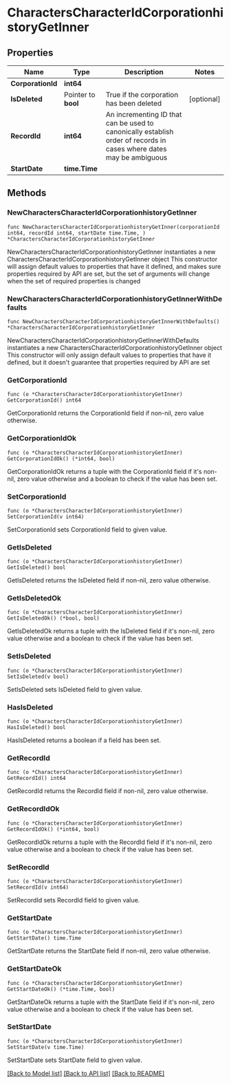 # CharactersCharacterIdCorporationhistoryGetInner

## Properties

Name | Type | Description | Notes
------------ | ------------- | ------------- | -------------
**CorporationId** | **int64** |  | 
**IsDeleted** | Pointer to **bool** | True if the corporation has been deleted | [optional] 
**RecordId** | **int64** | An incrementing ID that can be used to canonically establish order of records in cases where dates may be ambiguous | 
**StartDate** | **time.Time** |  | 

## Methods

### NewCharactersCharacterIdCorporationhistoryGetInner

`func NewCharactersCharacterIdCorporationhistoryGetInner(corporationId int64, recordId int64, startDate time.Time, ) *CharactersCharacterIdCorporationhistoryGetInner`

NewCharactersCharacterIdCorporationhistoryGetInner instantiates a new CharactersCharacterIdCorporationhistoryGetInner object
This constructor will assign default values to properties that have it defined,
and makes sure properties required by API are set, but the set of arguments
will change when the set of required properties is changed

### NewCharactersCharacterIdCorporationhistoryGetInnerWithDefaults

`func NewCharactersCharacterIdCorporationhistoryGetInnerWithDefaults() *CharactersCharacterIdCorporationhistoryGetInner`

NewCharactersCharacterIdCorporationhistoryGetInnerWithDefaults instantiates a new CharactersCharacterIdCorporationhistoryGetInner object
This constructor will only assign default values to properties that have it defined,
but it doesn't guarantee that properties required by API are set

### GetCorporationId

`func (o *CharactersCharacterIdCorporationhistoryGetInner) GetCorporationId() int64`

GetCorporationId returns the CorporationId field if non-nil, zero value otherwise.

### GetCorporationIdOk

`func (o *CharactersCharacterIdCorporationhistoryGetInner) GetCorporationIdOk() (*int64, bool)`

GetCorporationIdOk returns a tuple with the CorporationId field if it's non-nil, zero value otherwise
and a boolean to check if the value has been set.

### SetCorporationId

`func (o *CharactersCharacterIdCorporationhistoryGetInner) SetCorporationId(v int64)`

SetCorporationId sets CorporationId field to given value.


### GetIsDeleted

`func (o *CharactersCharacterIdCorporationhistoryGetInner) GetIsDeleted() bool`

GetIsDeleted returns the IsDeleted field if non-nil, zero value otherwise.

### GetIsDeletedOk

`func (o *CharactersCharacterIdCorporationhistoryGetInner) GetIsDeletedOk() (*bool, bool)`

GetIsDeletedOk returns a tuple with the IsDeleted field if it's non-nil, zero value otherwise
and a boolean to check if the value has been set.

### SetIsDeleted

`func (o *CharactersCharacterIdCorporationhistoryGetInner) SetIsDeleted(v bool)`

SetIsDeleted sets IsDeleted field to given value.

### HasIsDeleted

`func (o *CharactersCharacterIdCorporationhistoryGetInner) HasIsDeleted() bool`

HasIsDeleted returns a boolean if a field has been set.

### GetRecordId

`func (o *CharactersCharacterIdCorporationhistoryGetInner) GetRecordId() int64`

GetRecordId returns the RecordId field if non-nil, zero value otherwise.

### GetRecordIdOk

`func (o *CharactersCharacterIdCorporationhistoryGetInner) GetRecordIdOk() (*int64, bool)`

GetRecordIdOk returns a tuple with the RecordId field if it's non-nil, zero value otherwise
and a boolean to check if the value has been set.

### SetRecordId

`func (o *CharactersCharacterIdCorporationhistoryGetInner) SetRecordId(v int64)`

SetRecordId sets RecordId field to given value.


### GetStartDate

`func (o *CharactersCharacterIdCorporationhistoryGetInner) GetStartDate() time.Time`

GetStartDate returns the StartDate field if non-nil, zero value otherwise.

### GetStartDateOk

`func (o *CharactersCharacterIdCorporationhistoryGetInner) GetStartDateOk() (*time.Time, bool)`

GetStartDateOk returns a tuple with the StartDate field if it's non-nil, zero value otherwise
and a boolean to check if the value has been set.

### SetStartDate

`func (o *CharactersCharacterIdCorporationhistoryGetInner) SetStartDate(v time.Time)`

SetStartDate sets StartDate field to given value.



[[Back to Model list]](../README.md#documentation-for-models) [[Back to API list]](../README.md#documentation-for-api-endpoints) [[Back to README]](../README.md)


